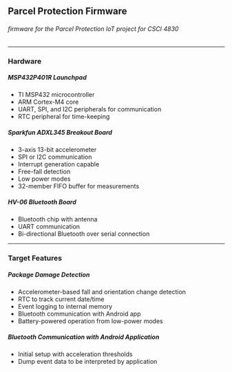 ## Parcel Protection Firmware
###### firmware for the Parcel Protection IoT project for CSCI 4830
___

### Hardware

##### MSP432P401R Launchpad
* TI MSP432 microcontroller
* ARM Cortex-M4 core
* UART, SPI, and I2C peripherals for communication
* RTC peripheral for time-keeping

##### Sparkfun ADXL345 Breakout Board
* 3-axis 13-bit accelerometer
* SPI or I2C communication
* Interrupt generation capable
* Free-fall detection
* Low power modes
* 32-member FIFO buffer for measurements

##### HV-06 Bluetooth Board
* Bluetooth chip with antenna
* UART communication
* Bi-directional Bluetooth over serial connection
___

### Target Features

##### Package Damage Detection
* Accelerometer-based fall and orientation change detection
* RTC to track current date/time
* Event logging to internal memory
* Bluetooth communication with Android app
* Battery-powered operation from low-power modes

##### Bluetooth Communication with Android Application
* Initial setup with acceleration thresholds
* Dump event data to be interpreted by application

